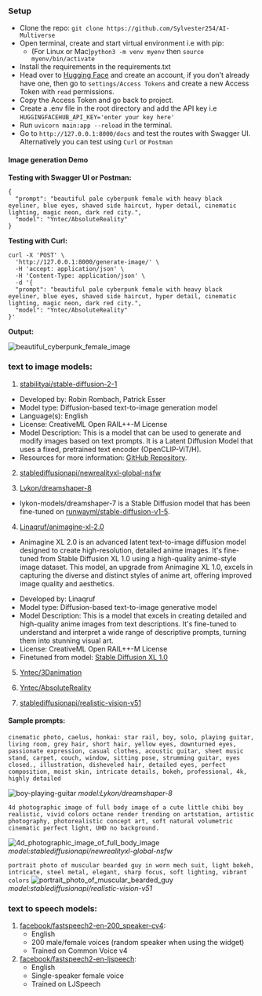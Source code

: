 ### Setup
- Clone the repo: `git clone https://github.com/Sylvester254/AI-Multiverse`
- Open terminal, create and start virtual environment i.e with pip:
  - (For Linux or Mac)`python3 -m venv myenv` then `source myenv/bin/activate`
- Install the requirements in the requirements.txt
- Head over to [Hugging Face](https://huggingface.co) and create an account, if you don't already have one, then go to 
`settings/Access Tokens` and create a new Access Token with `read` permissions.
- Copy the Access Token and go back to project.
- Create a .env file in the root directory and add the API key i.e `HUGGINGFACEHUB_API_KEY='enter your key here'`
- Run `uvicorn main:app --reload` in the terminal.
- Go to  `http://127.0.0.1:8000/docs` and test the routes with Swagger UI. Alternatively you can test using `Curl` or `Postman`

#### Image generation Demo
**Testing with Swagger UI or Postman:**
```commandline
{
  "prompt": "beautiful pale cyberpunk female with heavy black eyeliner, blue eyes, shaved side haircut, hyper detail, cinematic lighting, magic neon, dark red city.",
  "model": "Yntec/AbsoluteReality"
}
```
**Testing with Curl:**
```commandline
curl -X 'POST' \
  'http://127.0.0.1:8000/generate-image/' \
  -H 'accept: application/json' \
  -H 'Content-Type: application/json' \
  -d '{
  "prompt": "beautiful pale cyberpunk female with heavy black eyeliner, blue eyes, shaved side haircut, hyper detail, cinematic lighting, magic neon, dark red city.",
  "model": "Yntec/AbsoluteReality"
}'
```

**Output:**

![beautiful_cyberpunk_female_image](/images/beautiful_pale_cyberpunk_female.png)

### text to image models:
1. [stabilityai/stable-diffusion-2-1](https://huggingface.co/stabilityai/stable-diffusion-2-1)
  * Developed by: Robin Rombach, Patrick Esser
  * Model type: Diffusion-based text-to-image generation model
  * Language(s): English
  * License: CreativeML Open RAIL++-M License
  * Model Description: This is a model that can be used to generate and modify images based on text prompts. It is a Latent Diffusion Model that uses a fixed, pretrained text encoder (OpenCLIP-ViT/H).
  * Resources for more information: [GitHub Repository](https://github.com/Stability-AI/).

2. [stablediffusionapi/newrealityxl-global-nsfw](https://huggingface.co/stablediffusionapi/newrealityxl-global-nsfw)
  

3. [Lykon/dreamshaper-8](https://huggingface.co/Lykon/dreamshaper-8)
  - lykon-models/dreamshaper-7 is a Stable Diffusion model that has been fine-tuned on [runwayml/stable-diffusion-v1-5](https://huggingface.co/runwayml/stable-diffusion-v1-5).

4. [Linaqruf/animagine-xl-2.0 ](https://huggingface.co/Linaqruf/animagine-xl-2.0)
  - Animagine XL 2.0 is an advanced latent text-to-image diffusion model designed to create high-resolution, detailed anime images. It's fine-tuned from Stable Diffusion XL 1.0 using a high-quality anime-style image dataset. This model, an upgrade from Animagine XL 1.0, excels in capturing the diverse and distinct styles of anime art, offering improved image quality and aesthetics.

  * Developed by: Linaqruf
  * Model type: Diffusion-based text-to-image generative model
  * Model Description: This is a model that excels in creating detailed and high-quality anime images from text descriptions. It's fine-tuned to understand and interpret a wide range of descriptive prompts, turning them into stunning visual art.
  * License: CreativeML Open RAIL++-M License
  * Finetuned from model: [Stable Diffusion XL 1.0](https://huggingface.co/stabilityai/stable-diffusion-xl-base-1.0)

5. [Yntec/3Danimation](https://huggingface.co/Yntec/3Danimation)

6. [Yntec/AbsoluteReality](https://huggingface.co/Yntec/AbsoluteReality)

7. [stablediffusionapi/realistic-vision-v51](https://huggingface.co/stablediffusionapi/realistic-vision-v51)

#### Sample prompts:
`cinematic photo, caelus, honkai: star rail, boy, solo, playing guitar, living room, grey hair, short hair, yellow eyes, downturned eyes, passionate expression, casual clothes, acoustic guitar, sheet music stand, carpet, couch, window, sitting pose, strumming guitar, eyes closed., illustration, disheveled hair, detailed eyes, perfect composition, moist skin, intricate details, bokeh, professional, 4k, highly detailed`

![boy-playing-guitar](/images/boy-playing-guitar.png)
_model:Lykon/dreamshaper-8_

`4d photographic image of full body image of a cute little chibi boy realistic, vivid colors octane render trending on artstation, artistic photography, photorealistic concept art, soft natural volumetric cinematic perfect light, UHD no background.`

![4d_photographic_image_of_full_body_image](/images/4d_photographic_image_of_full_body_image.png)
_model:stablediffusionapi/newrealityxl-global-nsfw_

`portrait photo of muscular bearded guy in worn mech suit, light bokeh, intricate, steel metal, elegant, sharp focus, soft lighting, vibrant colors`
![portrait_photo_of_muscular_bearded_guy](/images/portrait_photo_of_muscular_bearded_guy.png)
_model:stablediffusionapi/realistic-vision-v51_

### text to speech models:
1. [facebook/fastspeech2-en-200_speaker-cv4](https://huggingface.co/facebook/fastspeech2-en-200_speaker-cv4):
    - English
    - 200 male/female voices (random speaker when using the widget)
    - Trained on Common Voice v4
2. [facebook/fastspeech2-en-ljspeech](https://huggingface.co/facebook/fastspeech2-en-ljspeech):
    - English
    - Single-speaker female voice 
    - Trained on LJSpeech